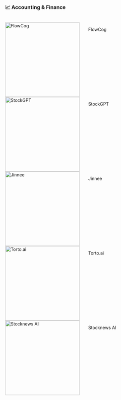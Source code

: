 ### 📈 Accounting & Finance

<br />

<div style="width:100%; float:left; ">
    <img src="https://aicollection.twic.pics/screenshots/screenshot-flowcog.webp?twic=v1/resize=240" width="240" alt="FlowCog" style="margin-right:14px; float:left;" />
    <p style="float:left; margin-left: 14px;">FlowCog</p>
</div>
<div style="width:100%; float:left; ">
    <img src="https://aicollection.twic.pics/screenshots/screenshot-stockgpt.webp?twic=v1/resize=240" width="240" alt="StockGPT" style="margin-right:14px; float:left;" />
    <p style="float:left; margin-left: 14px;">StockGPT</p>
</div>
<div style="width:100%; float:left; ">
    <img src="https://aicollection.twic.pics/screenshots/screenshot-jinnee.webp?twic=v1/resize=240" width="240" alt="Jinnee" style="margin-right:14px; float:left;" />
    <p style="float:left; margin-left: 14px;">Jinnee</p>
</div>
<div style="width:100%; float:left; ">
    <img src="https://aicollection.twic.pics/screenshots/screenshot-torto.ai.webp?twic=v1/resize=240" width="240" alt="Torto.ai" style="margin-right:14px; float:left;" />
    <p style="float:left; margin-left: 14px;">Torto.ai</p>
</div>
<div style="width:100%; float:left; ">
    <img src="https://aicollection.twic.pics/screenshots/screenshot-stocknews-ai.webp?twic=v1/resize=240" width="240" alt="Stocknews AI" style="margin-right:14px; float:left;" />
    <p style="float:left; margin-left: 14px;">Stocknews AI</p>
</div>
